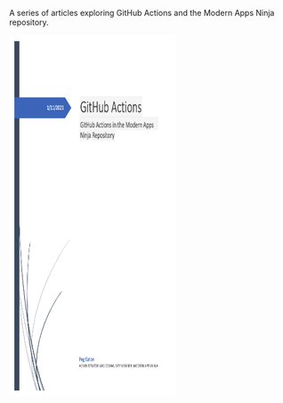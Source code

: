 A series of articles exploring GitHub Actions and the Modern Apps Ninja repository.

<!---
![title-graphic](../images/title-graphic.png)
-->
<img src="../images/title-graphic.png" width="300" height="650" alt="title">
